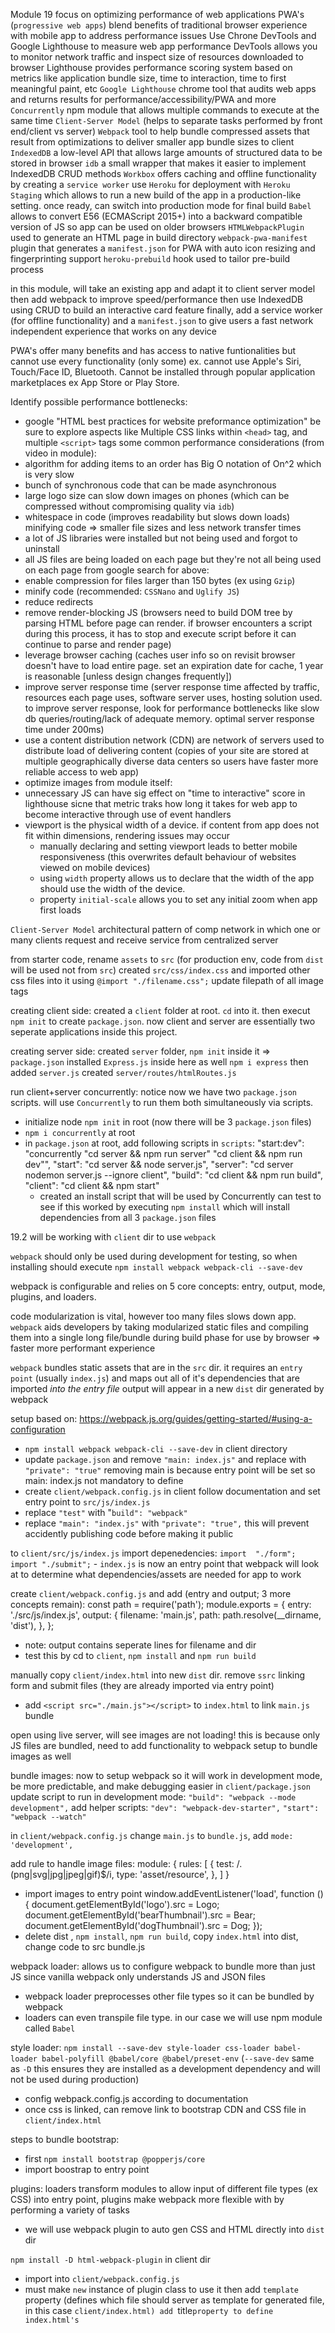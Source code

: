 Module 19
focus on optimizing performance of web applications 
PWA's (`progressive web apps`) blend benefits of traditional browser experience with mobile app to address performance issues
Use Chrone DevTools and Google Lighthouse to measure web app performance
DevTools allows you to monitor network traffic and inspect size of resources downloaded to browser
Lighthouse provides performance scoring system based on metrics like application bundle size, time to interaction, time to first meaningful paint, etc
`Google Lighthouse` chrome tool that audits web apps and returns results for performance/accessibility/PWA and more
`Concurrently` npm module that allows multiple commands to execute at the same time
`Client-Server Model` (helps to separate tasks performed by front end/client vs server)
`Webpack` tool to help bundle compressed assets that result from optimizations to deliver smaller app bundle sizes to client
`IndexedDB` a low-level API that allows large amounts of structured data to be stored in browser
    `idb` a small wrapper that makes it easier to implement IndexedDB CRUD methods
`Workbox` offers caching and offline functionality by creating a `service worker`
use `Heroku` for deployment with `Heroku Staging` which allows to run a new build of the app in a production-like setting. once ready, can switch into production mode for final build
`Babel` allows to convert E56 (ECMAScript 2015+) into a backward compatible version of JS so app can be used on older browsers
`HTMLWebpackPlugin` used to generate an HTML page in build directory
`webpack-pwa-manifest` plugin that generates a `manifest.json` for PWA with auto icon resizing and fingerprinting support
`heroku-prebuild` hook used to tailor pre-build process

in this module, will take an existing app and adapt it to client server model
then add webpack to improve speed/performance
then use IndexedDB using CRUD to build an interactive card feature
finally, add a service worker (for offline functionality) and a `manifest.json` to give users a fast network independent experience that works on any device

PWA's offer many benefits and has access to native funtionalities but cannot use every functionality (only some) ex. cannot use Apple's Siri, Touch/Face ID, Bluetooth. Cannot be installed through popular application marketplaces ex App Store or Play Store. 

Identify possible performance bottlenecks:
- google "HTML best practices for website preformance optimization"
    be sure to explore aspects like Multiple CSS links within `<head>` tag, and multiple `<script>` tags
some common performance considerations (from video in module):
- algorithm for adding items to an order has Big O notation of On^2 which is very slow
- bunch of synchronous code that can be made asynchronous
- large logo size can slow down images on phones (which can be compressed without compromising quality via `idb`)
- whitespace in code (improves readability but slows down loads) minifying code => smaller file sizes and less network transfer times
- a lot of JS libraries were installed but not being used and forgot to uninstall
- all JS files are being loaded on each page but they're not all being used on each page
from google search for above:
- enable compression for files larger than 150 bytes (ex using `Gzip`)
- minify code (recommended: `CSSNano` and `Uglify JS`)
- reduce redirects
- remove render-blocking JS (browsers need to build DOM tree by parsing HTML before page can render. if browser encounters a script during this process, it has to stop and execute script before it can continue to parse and render page)
- leverage browser caching (caches user info so on revisit browser doesn't have to load entire page. set an expiration date for cache, 1 year is reasonable [unless design changes frequently])
- improve server response time (server response time affected by traffic, resources each page uses, software server uses, hosting solution used. to improve server response, look for performance bottlenecks like slow db queries/routing/lack of adequate memory. optimal server response time under 200ms)
- use a content distribution network (CDN) are network of servers used to distribute load of delivering content (copies of your site are stored at multiple geographically diverse data centers so users have faster more reliable access to web app)
- optimize images
from module itself:
- unnecessary JS can have sig effect on "time to interactive" score in lighthouse sicne that metric traks how long it takes for web app to become interactive through use of event handlers
- viewport is the physical width of a device. if content from app does not fit within dimensions, rendering issues may occur
    - manually declaring and setting viewport leads to better mobile responsiveness (this overwrites default behaviour of websites viewed on mobile devices)
    - using `width` property allows us to declare that the width of the app should use the width of the device. 
    - property `initial-scale` allows you to set any initial zoom when app first loads

`Client-Server Model` architectural pattern of comp network in which one or many clients request and receive service from centralized server

from starter code, rename `assets` to `src` (for production env, code from `dist` will be used not from `src`)
created `src/css/index.css` and imported other css files into it using ` @import "./filename.css"; `
    update filepath of all image tags

creating client side:
created a `client` folder at root. `cd` into it. then execut `npm init` to create `package.json`. now client and server are essentially two seperate applications inside this project.

creating server side:
created `server` folder, `npm init` inside it => `package.json`
installed `Express.js` inside here as well `npm i express`
then added `server.js`
    created `server/routes/htmlRoutes.js`

run client+server concurrently:
notice now we have two `package.json` scripts. will use `Concurrently` to run them both simultaneously via scripts.
- initialize node `npm init` in root (now there will be 3 `package.json` files)
- `npm i concurrently` at root
- in `package.json` at root, add following scripts in `scripts`:
            "start:dev": "concurrently \"cd server && npm run server\" \"cd client && npm run dev\"",
            "start": "cd server && node server.js",
            "server": "cd server nodemon server.js --ignore client",
            "build": "cd client && npm run build",
            "client": "cd client && npm start"
    - created an install script that will be used by Concurrently
    can test to see if this worked by executing `npm install` which will install dependencies from all 3 `package.json` files

19.2
will be working with `client` dir to use `webpack`

`webpack` should only be used during development for testing, so when installing should execute `npm install webpack webpack-cli --save-dev` 

webpack is configurable and relies on 5 core concepts: entry, output, mode, plugins, and loaders.

code modularization is vital, however too many files slows down app. `webpack` aids developers by taking modularized static files and compiling them into a single long file/bundle during build phase for use by browser => faster more performant experience

`webpack` bundles static assets that are in the `src` dir. it requires an `entry point` (usually `index.js`) and maps out all of it's dependencies that are imported *into the entry file*
    output will appear in a new `dist` dir generated by webpack 

setup based on: https://webpack.js.org/guides/getting-started/#using-a-configuration

- `npm install webpack webpack-cli --save-dev` in client directory
- update `package.json` and remove `"main: index.js"` and replace with `"private": "true"`
    removing main is because entry point will be set so main: index.js not mandatory to define
- create `client/webpack.config.js` in client
    follow documentation and set entry point to `src/js/index.js`
- replace `"test"` with "`build": "webpack"`
- replace `"main": "index.js"` with `"private": "true",` this will prevent accidently publishing code before making it public

to `client/src/js/index.js` import depenedencies:
    `import  "./form";
    import "./submit";`
        - `index.js` is now an entry point that webpack will look at to determine what dependencies/assets are needed for app to work

create `client/webpack.config.js` and add (entry and output; 3 more concepts remain):
    const path = require('path');
    module.exports = {
        entry: './src/js/index.js',
        output: {
            filename: 'main.js',
            path: path.resolve(__dirname, 'dist'),
        },
    };
- note: output contains seperate lines for filename and dir
- test this by cd to `client`, `npm install` and `npm run build`

manually copy `client/index.html` into new `dist` dir. remove `ssrc` linking form and submit files (they are already imported via entry point)
- add `<script src="./main.js"></script>` to `index.html` to link `main.js` bundle

open using live server, will see images are not loading! this is because only JS files are bundled, need to add functionality to webpack setup to bundle images as well

bundle images:
now to setup webpack so it will work in development mode, be more predictable, and make debugging easier
    in `client/package.json` update script to run in development mode: `"build": "webpack --mode development",`
add helper scripts:
    `"dev": "webpack-dev-starter",`
    `"start": "webpack --watch"`

in `client/webpack.config.js` change `main.js` to `bundle.js`, add `mode: 'development',`

add rule to handle image files:
        module: {
            rules: [
                {
                test: /\.(png|svg|jpg|jpeg|gif)$/i,
                type: 'asset/resource',
                },
            ]
        }
- import images to entry point
        window.addEventListener('load', function () {
            document.getElementById('logo').src = Logo;
            document.getElementById('bearThumbnail').src = Bear;
            document.getElementById('dogThumbnail').src = Dog;
        });
- delete dist , `npm install`, `npm run build`, copy `index.html` into dist, change code to src bundle.js

webpack loader:
allows us to configure webpack to bundle more than just JS since vanilla webpack only understands JS and JSON files
- webpack loader preprocesses other file types so it can be bundled by webpack
- loaders can even transpile file type. in our case we will use npm module called `Babel`

style loader:
`npm install --save-dev style-loader css-loader babel-loader babel-polyfill @babel/core @babel/preset-env` (`--save-dev` same as `-D` this ensures they are installed as a development dependency and will not be used during production)
- config webpack.config.js according to documentation
- once css is linked, can remove link to bootstrap CDN and CSS file in `client/index.html`

steps to bundle bootstrap:
- first `npm install bootstrap @popperjs/core`
- import boostrap to entry point

plugins:
loaders transform modules to allow input of different file types (ex CSS) into entry point, plugins make webpack more flexible with by performing a variety of tasks
- we will use webpack plugin to auto gen CSS and HTML directly into `dist` dir

`npm install -D html-webpack-plugin` in client dir
- import into `client/webpack.config.js`
- must make `new` instance of plugin class to use it
    then add `template` property (defines which file should server as template for generated file, in this case `client/index.html)
    add `title` property to define index.html's `<title>` el

at this point, no more need to add `<script src="./bundle.js"></script>` to the end of index.html since script is being auto gen'd

can test build locally using `heroku local web` then deploy app to staging env. steps to do so:
- in root `package.json` add key pair for node and it's version
    can do `node -v` or `node -version` to get this info
- add prebuild hook script telling Heroku to install dev dependencies (by default heroku will get rid of all dev dependencies)
    `"heroku-prebuild": "npm install --dev"`
- update `server/server.js` to run app from `dist` dir (middleware)
- `server/routes/htmlRoutes.js` make similar change to target `index.html` from `dist` dir
- from root dir: `heroku login` -> `npm install` -> `heroku local web` -> open `localhost:5000` check if app still functions correctly
- merge to `develop` then `main`
- `heroku create --remote staging` in main
- update staging app settings to development mode since we only want to work in development (only need to do this once)
    `heroku config:set NODE_ENV=development --remote staging`
- push to heroku to create heroku staging build
        git add -A
        git commit -m "exText"
        git push staging main

19.3
differences between IndexedDB and localStorage/sessionStorage: allows persisting data and to query data since it's stored using indexes, therefore access to db in browser
    since it is browser based, also allows user offline interaction or through limited internet connectivity

we are able to use IndexedDB with native JS but will use `idb` package for assitence in allowing us to develop modular and maintainable code whenever we want to create/access IndexedDB DB

following `https://www.npmjs.com/package/idb` documentation:
cd client, `npm install idb`
`client/src/js/database.js`
- import idb and regenerator-runtime/runtime
- write exported async function `initDb` which will open a connection with IndexedDB API, configure it, and initialize IndexedDB db
- use `upgrade` to add schema to be initialized if it is already not via `db.objectStoreNames` which is checking for `contacts`
- use `db.createObjectStore` with `keyPath` which will instruct browser how and where to extract keys with key `id` and value `autoIncrement: true`

export `initDb` into `client/src/js/index.js`
in `root/package.json` alter `start` script

implement POST and PUT to IndexedDB (see `getDb( )` and `postDb( )` in `database.js`

navigate to root, `npm start`, `localhost:3001` for testing